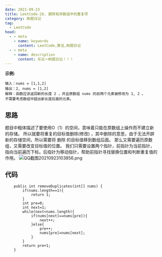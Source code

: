 ```yaml
---
date: 2021-09-23
title: LeetCode-26. 删除有序数组中的重复项
category: 刷题日记
tag:
  - LeetCode
head:
  - - meta
    - name: keywords
      content: LeetCode,算法,刷题日记
  - - meta
    - name: description
      content: 乐云一刷题日记！！！
---
```

**示例:**
```
输入：nums = [1,1,2]
输出：2, nums = [1,2]
解释：函数应该返回新的长度 2 ，并且原数组 nums 的前两个元素被修改为 1, 2 。
不需要考虑数组中超出新长度后面的元素。
```
## 思路
题目中粗体描述了要使用O（1）的空间，意味着只能在原数组上操作而不建立新的存储。
所以就要将重复的目标值删除(修改) ，其中删除的意思，由于无法开辟新的存储空间，所以需要将 删除 的目标值移到数组后面。
那么又需要遍历原数组，又需要改变目标值的位置。
我们只需要设置两个指针，前指针为当前指针，指向当前遍历下标。后指针为移动指针，帮助前指针寻找替换位置和判断重复值的作用。
![QQ截图20210923103856.png](https://leyunone-img.oss-cn-hangzhou.aliyuncs.com/image/2021-09-23/QQ截图20210923103856.png)

## 代码
```
    public int removeDuplicates(int[] nums) {
        if(nums.length==1){
            return 1;
        }
        int pre=0;
        int next=1;
        while(next<nums.length){
            if(nums[next]==nums[pre]){
                next++;
            }else{
                pre++;
                nums[pre]=nums[next];
            }
        }
        return pre+1;
    }
```
